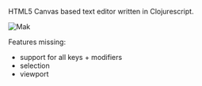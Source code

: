 HTML5 Canvas based text editor written in Clojurescript.

![Mak](https://raw.githubusercontent.com/edazdarevic/edin/master/screenshot.png?token=AAONWrXDEzTHCX84hiGaQNE0_I-Suxplks5U-FXkwA%3D%3D "Mak Editor")

Features missing:
- support for all keys + modifiers
- selection
- viewport
